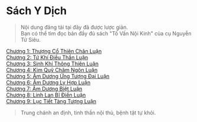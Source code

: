 # Sách Y Dịch

> Nội dung đăng tải tại đây đã được lược giản.  
> Bạn có thể tìm đọc bản đầy đủ sách "Tố Vấn Nội Kinh" của cụ Nguyễn Tử Siêu.

[Chương 1: Thượng Cổ Thiên Chân Luận](https://github.com/semiarthanoian/sach-y-dich/blob/master/contents/01-thuong-co-thien-chan-luan.md)  
[Chương 2: Tứ Khí Điều Thần Luận](https://github.com/semiarthanoian/sach-y-dich/blob/master/contents/02-tu-khi-dieu-than-luan.md)  
[Chương 3: Sinh Khí Thông Thiên Luận](https://github.com/semiarthanoian/sach-y-dich/blob/master/contents/03-sinh-khi-thong-thien-luan.md)  
[Chương 4: Kim Quỹ Châm Ngôn Luận](https://github.com/semiarthanoian/sach-y-dich/blob/master/contents/04-kim-quy-cham-ngon-luan.md)  
[Chương 5: Âm Dương Ứng Tượng Đại Luận](https://github.com/semiarthanoian/sach-y-dich/blob/master/contents/05-am-duong-ung-tuong-dai-luan.md)  
[Chương 6: Âm Dương Ly Hợp Luận](https://github.com/semiarthanoian/sach-y-dich/blob/master/contents/06-am-duong-ly-hop-luan.md)  
[Chương 7: Âm Dương Biệt Luận](https://github.com/semiarthanoian/sach-y-dich/blob/master/contents/07-am-duong-biet-luan.md)  
[Chương 8: Linh Lan Bĩ Điền Luận](https://github.com/semiarthanoian/sach-y-dich/blob/master/contents/08-linh-lan-bi-dien-luan.md)  
[Chương 9: Lục Tiết Tàng Tượng Luận](https://github.com/semiarthanoian/sach-y-dich/blob/master/contents/09-luc-tiet-tang-tuong-luan.md)  

> Trung chánh an định, tinh thần nội thủ, bệnh tật tự khỏi.
